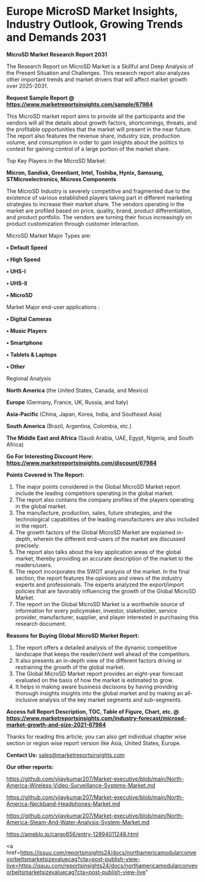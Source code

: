 # Europe MicroSD Market Insights, Industry Outlook, Growing Trends and Demands 2031

<strong>MicroSD Market Research Report 2031</strong>

The Research Report on MicroSD Market is a Skillful and Deep Analysis of the Present Situation and Challenges. This research report also analyzes other important trends and market drivers that will affect market growth over 2025-2031.

<strong>Request Sample Report @ <a href=https://www.marketreportsinsights.com/sample/67984>https://www.marketreportsinsights.com/sample/67984</a></strong>

This MicroSD market report aims to provide all the participants and the vendors will all the details about growth factors, shortcomings, threats, and the profitable opportunities that the market will present in the near future. The report also features the revenue share, industry size, production volume, and consumption in order to gain insights about the politics to contest for gaining control of a large portion of the market share.

Top Key Players in the MicroSD Market:

<strong>Micron, Sandisk, Greenliant, Intel, Toshiba, Hynix, Samsung, STMicroelectronics, Micross Components</strong>

The MicroSD Industry is severely competitive and fragmented due to the existence of various established players taking part in different marketing strategies to increase their market share. The vendors operating in the market are profiled based on price, quality, brand, product differentiation, and product portfolio. The vendors are turning their focus increasingly on product customization through customer interaction.

MicroSD Market Major Types are:

<strong>• Default Speed

• High Speed

• UHS-I

• UHS-II

• MicroSD</strong>

Market Major end-user applications :

<strong>• Digital Cameras

• Music Players

• Smartphone

• Tablets & Laptops

• Other</strong>

Regional Analysis

</u><strong><b>North America</b></strong> (the United States, Canada, and Mexico)

<strong><b>Europe </b></strong>(Germany, France, UK, Russia, and Italy)

<strong><b>Asia-Pacific</b></strong> (China, Japan, Korea, India, and Southeast Asia)

<strong><b>South America</b></strong> (Brazil, Argentina, Colombia, etc.)

<strong><b>The Middle East and Africa</b></strong> (Saudi Arabia, UAE, Egypt, Nigeria, and South Africa)

<strong>Go For Interesting Discount Here: <a href=https://www.marketreportsinsights.com/discount/67984>https://www.marketreportsinsights.com/discount/67984</a></strong>

<strong>Points Covered in The Report:</strong>
<ol>
  <li>The major points considered in the Global MicroSD Market report include the leading competitors operating in the global market.</li>
  <li>The report also contains the company profiles of the players operating in the global market.</li>
  <li>The manufacture, production, sales, future strategies, and the technological capabilities of the leading manufacturers are also included in the report.</li>
  <li>The growth factors of the Global MicroSD Market are explained in-depth, wherein the different end-users of the market are discussed precisely.</li>
  <li>The report also talks about the key application areas of the global market, thereby providing an accurate description of the market to the readers/users.</li>
  <li>The report incorporates the SWOT analysis of the market. In the final section, the report features the opinions and views of the industry experts and professionals. The experts analyzed the export/import policies that are favorably influencing the growth of the Global MicroSD Market.</li>
  <li>The report on the Global MicroSD Market is a worthwhile source of information for every policymaker, investor, stakeholder, service provider, manufacturer, supplier, and player interested in purchasing this research document.</li>
</ol>
<strong>Reasons for Buying Global MicroSD Market Report:</strong>

<ol>
  <li>The report offers a detailed analysis of the dynamic competitive landscape that keeps the reader/client well ahead of the competitors.</li>
  <li>It also presents an in-depth view of the different factors driving or restraining the growth of the global market.</li>
  <li>The Global MicroSD Market report provides an eight-year forecast evaluated on the basis of how the market is estimated to grow.</li>
  <li>It helps in making aware business decisions by having providing thorough insights insights into the global market and by making an all-inclusive analysis of the key market segments and sub-segments.</li>
</ol>
<strong>Access full Report Description, TOC, Table of Figure, Chart, etc. @ <a href=https://www.marketreportsinsights.com/industry-forecast/microsd-market-growth-and-size-2021-67984>https://www.marketreportsinsights.com/industry-forecast/microsd-market-growth-and-size-2021-67984</a></strong>


Thanks for reading this article; you can also get individual chapter wise section or region wise report version like Asia, United States, Europe.

<strong>Contact Us:</strong>
sales@marketreportsinsights.com

<strong>Our other reports:</strong>

<a href=https://github.com/vijaykumar207/Market-executive/blob/main/North-America-Wireless-Video-Surveillance-Systems-Market.md>https://github.com/vijaykumar207/Market-executive/blob/main/North-America-Wireless-Video-Surveillance-Systems-Market.md</a>

<a href=https://github.com/vijaykumar207/Market-executive/blob/main/North-America-Neckband-Headphones-Market.md>https://github.com/vijaykumar207/Market-executive/blob/main/North-America-Neckband-Headphones-Market.md</a>

<a href=https://github.com/vijaykumar207/Market-executive/blob/main/North-America-Steam-And-Water-Analysis-System-Market.md>https://github.com/vijaykumar207/Market-executive/blob/main/North-America-Steam-And-Water-Analysis-System-Market.md</a>

<a href=https://ameblo.jp/cargo656/entry-12894011248.html>https://ameblo.jp/cargo656/entry-12894011248.html</a>

<a href=https://issuu.com/reportsinsights24/docs/northamericamodularconveyorbeltsmarketsizevaluecag?cta=post-publish-view-live>https://issuu.com/reportsinsights24/docs/northamericamodularconveyorbeltsmarketsizevaluecag?cta=post-publish-view-live</a>"
